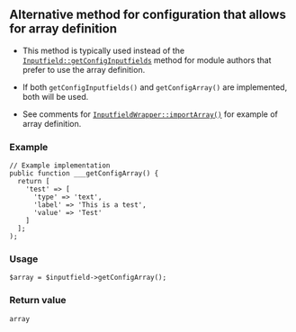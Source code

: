 Alternative method for configuration that allows for array definition
---------------------------------------------------------------------

*   This method is typically used instead of the [`Inputfield::getConfigInputfields`](/api/ref/inputfield/get-config-inputfields/) method for module authors that prefer to use the array definition.
    
*   If both `getConfigInputfields()` and `getConfigArray()` are implemented, both will be used.
    
*   See comments for [`InputfieldWrapper::importArray()`](/api/ref/inputfield-wrapper/import-array/) for example of array definition.
    

### Example

    // Example implementation
    public function ___getConfigArray() {
      return [
        'test' => [
          'type' => 'text',
          'label' => 'This is a test',
          'value' => 'Test'
        ]
      ];
    );

### Usage

    $array = $inputfield->getConfigArray();

### Return value

`array`

